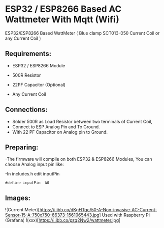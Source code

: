 # ESP32 / ESP8266 Based AC Wattmeter With Mqtt (Wifi)
ESP32/ESP8266 Based WattMeter ( Blue clamp SCT013-050 Current Coil or any Current Coil )  

## Requirements:
- ESP32 / ESP8266 Module
- 500R Resistor
- 22PF Capacitor (Optional)

- Any Current Coil

## Connections:
- Solder 500R as Load Resistor between two terminals of Current Coil, 
- Connect to ESP Analog Pin and To Ground.
- With 22 PF Capacitor on Analog pin to Ground.

## Preparing:
-The firmware will compile on both ESP32 & ESP8266 Modules, You can choose Analog input pin like:

-In includes.h edit inputPin 
```
#define inputPin  A0
```


## Images:
!(Current Meter)[https://i.ibb.co/dKgHTqc/50-A-Non-invasive-AC-Current-Sensor-15-A-750x750-66373-1561065443.jpg]
Used with Raspberry Pi (Grafana)
!(xxx)[https://i.ibb.co/pzq2Nw2/wattmeter.jpg]

